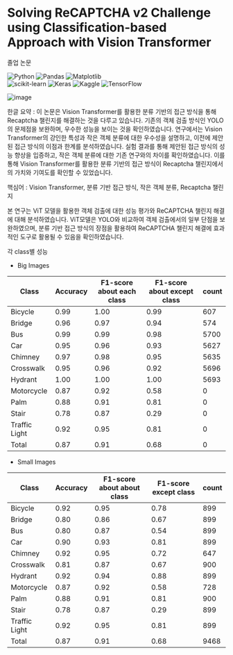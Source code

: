 # Solving ReCAPTCHA v2 Challenge using Classification-based Approach with Vision Transformer

졸업 논문




![Python](https://img.shields.io/badge/python-3670A0?style=for-the-badge&logo=python&logoColor=ffdd54)   ![Pandas](https://img.shields.io/badge/pandas-%23150458.svg?style=for-the-badge&logo=pandas&logoColor=white)   ![Matplotlib](https://img.shields.io/badge/Matplotlib-%23ffffff.svg?style=for-the-badge&logo=Matplotlib&logoColor=black)  
![scikit-learn](https://img.shields.io/badge/scikit--learn-%23F7931E.svg?style=for-the-badge&logo=scikit-learn&logoColor=white)
![Keras](https://img.shields.io/badge/Keras-%23D00000.svg?style=for-the-badge&logo=Keras&logoColor=white)
![Kaggle](https://img.shields.io/badge/Kaggle-035a7d?style=for-the-badge&logo=kaggle&logoColor=white)
![TensorFlow](https://img.shields.io/badge/TensorFlow-%23FF6F00.svg?style=for-the-badge&logo=TensorFlow&logoColor=white)

![image](https://github.com/bomishot/Solving_ReCAPTCHA_v2_Challenge_with_ViT/assets/97582403/ae84d8f1-b0b1-49d8-8238-a68dc74f6b19)



한글 요약 : 이 논문은 Vision Transformer를 활용한 분류 기반의 접근 방식을 통해 Recaptcha 챌린지를 해결하는 것을 다루고 있습니다. 기존의 객체 검출 방식인 YOLO의 문제점을 보완하며, 우수한 성능을 보이는 것을 확인하였습니다. 연구에서는 Vision Transformer의 강인한 특성과 작은 객체 분류에 대한 우수성을 설명하고, 이전에 제안된 접근 방식의 이점과 한계를 분석하였습니다. 실험 결과를 통해 제안된 접근 방식의 성능 향상을 입증하고, 작은 객체 분류에 대한 기존 연구와의 차이를 확인하였습니다. 이를 통해 Vision Transformer를 활용한 분류 기반의 접근 방식이 Recaptcha 챌린지에서의 가치와 기여도를 확인할 수 있었습니다.


핵심어 : Vision Transformer, 분류 기반 접근 방식, 작은 객체 분류, Recaptcha 챌린지




본 연구는 ViT 모델을 활용한 객체 검출에 대한 성능 평가와 ReCAPTCHA 챌린지 해결에 대해 분석하였습니다. ViT모델은 YOLO와 비교하여 객체 검출에서의 일부 단점을 보완하였으며, 분류 기반 접근 방식의 장점을 활용하여 ReCAPTCHA 챌린지 해결에 효과적인 도구로 활용될 수 있음을 확인하였습니다.



각 class별 성능
* Big Images

| Class          | Accuracy | F1-score about each class | F1-score about except class | count |
|----------------|----------|------------------|------------------|---------|
| Bicycle        |   0.99   |      1.00        |      0.99        | 607 |
| Bridge         |   0.96   |      0.97        |      0.94        | 574 |
| Bus            |   0.99   |      0.99        |      0.98        | 5700 |
| Car            |   0.95   |      0.96        |      0.93        | 5627 |
| Chimney        |   0.97   |      0.98        |      0.95        |5635|
| Crosswalk      |   0.95   |      0.96        |      0.92        |5696|
| Hydrant        |   1.00   |      1.00        |      1.00        |5693|
| Motorcycle     |   0.87   |      0.92        |      0.58        | 0|
| Palm           |   0.88   |      0.91        |      0.81        | 0|
| Stair          |   0.78   |      0.87        |      0.29        | 0|
| Traffic Light  |   0.92   |      0.95        |      0.81        | 0|
| Total          |   0.87   |      0.91        |      0.68        | 0| 





* Small Images

| Class          | Accuracy | F1-score about about class | F1-score except class | count |
|----------------|----------|------------------|------------------|--|
| Bicycle        |   0.92   |      0.95        |      0.78        |899|
| Bridge         |   0.80   |      0.86        |      0.67        |899|
| Bus            |   0.80   |      0.87        |      0.54        |899|
| Car            |   0.90   |      0.93        |      0.81        |899|
| Chimney        |   0.92   |      0.95        |      0.72        |647|
| Crosswalk      |   0.81   |      0.87        |      0.67        |900|
| Hydrant        |   0.92   |      0.94        |      0.88        |899|
| Motorcycle     |   0.87   |      0.92        |      0.58        |728|
| Palm           |   0.88   |      0.91        |      0.81        |900|
| Stair          |   0.78   |      0.87        |      0.29        |899|
| Traffic Light  |   0.92   |      0.95        |      0.81        |899|
| Total          |   0.87   |      0.91        |      0.68        |9468|










